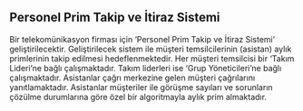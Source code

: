 ## Personel Prim Takip ve İtiraz Sistemi
Bir telekomünikasyon firması için ‘Personel Prim Takip ve İtiraz Sistemi’ geliştirilecektir. 
Geliştirilecek sistem ile müşteri temsilcilerinin (asistan) aylık primlerinin takip edilmesi hedeflenmektedir. 
Her müşteri temsilcisi bir ‘Takım Lideri’ne bağlı çalışmaktadır. Takım liderleri ise ‘Grup Yöneticileri’ne bağlı çalışmaktadır. 
Asistanlar çağrı merkezine gelen müşteri çağrılarını yanıtlamaktadır. 
Asistanlar müşteriler ile görüşme sayıları ve sorunların çözülme durumlarına göre özel bir algoritmayla aylık prim almaktadır.
